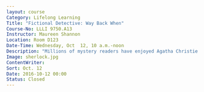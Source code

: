 ```yaml
---
layout: course
Category: Lifelong Learning
Title: "Fictional Detective: Way Back When"
Course-No: LLLI 9750.A13
Instructor: Maureen Shannon
Location: Room D123
Date-Time: Wednesday, Oct  12, 10 a.m.-noon
Description: "Millions of mystery readers have enjoyed Agatha Christie’s Hercule Poirot and Miss Marple. But perhaps they don’t know about other fictional detectives such as Patricia Wentworth’s Miss Silver; Dorothy Sayer’s Lord Peter Whimsey; Ellis Peters’ Brother Cadfell; Rex Stout’s Nero Wolfe; Elizabeth Peters’ dynamic duo; and Amelia Peabody and her husband Radcliffe Emerson. And we must not forget Perry Mason and Ellery Queen. Class members will hear stories about some of these writers and how these books characterize life “way back when.” When you come to class, you are welcome to bring thoughts on other detectives from the 1920s through the 1960s for discussion."
Image: sherlock.jpg
ContentWriter:
Sort: Oct. 12
Date: 2016-10-12 00:00
Status: Closed
---
```

